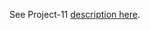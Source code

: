 See Project-11 [description here](https://github.com/obusorezekiel/ansible-config-mgt/blob/main/README.md). 
